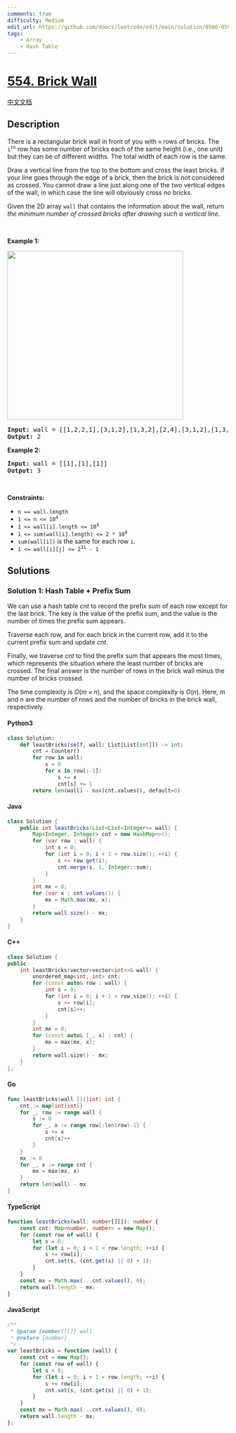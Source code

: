 ```yaml
---
comments: true
difficulty: Medium
edit_url: https://github.com/doocs/leetcode/edit/main/solution/0500-0599/0554.Brick%20Wall/README_EN.md
tags:
    - Array
    - Hash Table
---
```


<!-- problem:start -->

# [554. Brick Wall](https://leetcode.com/problems/brick-wall)

[中文文档](/solution/0500-0599/0554.Brick%20Wall/README.md)

## Description

<!-- description:start -->

<p>There is a rectangular brick wall in front of you with <code>n</code> rows of bricks. The <code>i<sup>th</sup></code> row has some number of bricks each of the same height (i.e., one unit) but they can be of different widths. The total width of each row is the same.</p>

<p>Draw a vertical line from the top to the bottom and cross the least bricks. If your line goes through the edge of a brick, then the brick is not considered as crossed. You cannot draw a line just along one of the two vertical edges of the wall, in which case the line will obviously cross no bricks.</p>

<p>Given the 2D array <code>wall</code> that contains the information about the wall, return <em>the minimum number of crossed bricks after drawing such a vertical line</em>.</p>

<p>&nbsp;</p>
<p><strong class="example">Example 1:</strong></p>
<img alt="" src="https://fastly.jsdelivr.net/gh/doocs/leetcode@main/solution/0500-0599/0554.Brick%20Wall/images/a.png" style="width: 400px; height: 384px;" />
<pre>
<strong>Input:</strong> wall = [[1,2,2,1],[3,1,2],[1,3,2],[2,4],[3,1,2],[1,3,1,1]]
<strong>Output:</strong> 2
</pre>

<p><strong class="example">Example 2:</strong></p>

<pre>
<strong>Input:</strong> wall = [[1],[1],[1]]
<strong>Output:</strong> 3
</pre>

<p>&nbsp;</p>
<p><strong>Constraints:</strong></p>

<ul>
	<li><code>n == wall.length</code></li>
	<li><code>1 &lt;= n &lt;= 10<sup>4</sup></code></li>
	<li><code>1 &lt;= wall[i].length &lt;= 10<sup>4</sup></code></li>
	<li><code>1 &lt;= sum(wall[i].length) &lt;= 2 * 10<sup>4</sup></code></li>
	<li><code>sum(wall[i])</code> is the same for each row <code>i</code>.</li>
	<li><code>1 &lt;= wall[i][j] &lt;= 2<sup>31</sup> - 1</code></li>
</ul>

<!-- description:end -->

## Solutions

<!-- solution:start -->

### Solution 1: Hash Table + Prefix Sum

We can use a hash table $\textit{cnt}$ to record the prefix sum of each row except for the last brick. The key is the value of the prefix sum, and the value is the number of times the prefix sum appears.

Traverse each row, and for each brick in the current row, add it to the current prefix sum and update $\textit{cnt}$.

Finally, we traverse $\textit{cnt}$ to find the prefix sum that appears the most times, which represents the situation where the least number of bricks are crossed. The final answer is the number of rows in the brick wall minus the number of bricks crossed.

The time complexity is $O(m \times n)$, and the space complexity is $O(n)$. Here, $m$ and $n$ are the number of rows and the number of bricks in the brick wall, respectively.

<!-- tabs:start -->

#### Python3

```python
class Solution:
    def leastBricks(self, wall: List[List[int]]) -> int:
        cnt = Counter()
        for row in wall:
            s = 0
            for x in row[:-1]:
                s += x
                cnt[s] += 1
        return len(wall) - max(cnt.values(), default=0)
```

#### Java

```java
class Solution {
    public int leastBricks(List<List<Integer>> wall) {
        Map<Integer, Integer> cnt = new HashMap<>();
        for (var row : wall) {
            int s = 0;
            for (int i = 0; i + 1 < row.size(); ++i) {
                s += row.get(i);
                cnt.merge(s, 1, Integer::sum);
            }
        }
        int mx = 0;
        for (var x : cnt.values()) {
            mx = Math.max(mx, x);
        }
        return wall.size() - mx;
    }
}
```

#### C++

```cpp
class Solution {
public:
    int leastBricks(vector<vector<int>>& wall) {
        unordered_map<int, int> cnt;
        for (const auto& row : wall) {
            int s = 0;
            for (int i = 0; i + 1 < row.size(); ++i) {
                s += row[i];
                cnt[s]++;
            }
        }
        int mx = 0;
        for (const auto& [_, x] : cnt) {
            mx = max(mx, x);
        }
        return wall.size() - mx;
    }
};
```

#### Go

```go
func leastBricks(wall [][]int) int {
	cnt := map[int]int{}
	for _, row := range wall {
		s := 0
		for _, x := range row[:len(row)-1] {
			s += x
			cnt[s]++
		}
	}
	mx := 0
	for _, x := range cnt {
		mx = max(mx, x)
	}
	return len(wall) - mx
}
```

#### TypeScript

```ts
function leastBricks(wall: number[][]): number {
    const cnt: Map<number, number> = new Map();
    for (const row of wall) {
        let s = 0;
        for (let i = 0; i + 1 < row.length; ++i) {
            s += row[i];
            cnt.set(s, (cnt.get(s) || 0) + 1);
        }
    }
    const mx = Math.max(...cnt.values(), 0);
    return wall.length - mx;
}
```

#### JavaScript

```js
/**
 * @param {number[][]} wall
 * @return {number}
 */
var leastBricks = function (wall) {
    const cnt = new Map();
    for (const row of wall) {
        let s = 0;
        for (let i = 0; i + 1 < row.length; ++i) {
            s += row[i];
            cnt.set(s, (cnt.get(s) || 0) + 1);
        }
    }
    const mx = Math.max(...cnt.values(), 0);
    return wall.length - mx;
};
```

<!-- tabs:end -->

<!-- solution:end -->

<!-- problem:end -->
